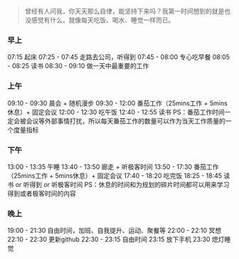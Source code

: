 > 曾经有人问我，你天天那么自律，能坚持下来吗？我第一时间想到的就是也没感觉有什么，就像每天吃饭、喝水、睡觉一样而已。

### 早上
07:15 起床
07:25 - 07:45 走路去公司，听得到
07:45 - 08:00 专心吃早餐
08:05 - 08:25 读书
08:30 - 09:10 做一天中最重要的工作

### 上午
09:10 - 09:30 晨会 + 随机漫步
09:30 - 12:00 番茄工作（25mins工作 + 5mins休息）+ 固定会议
12:00 - 12:30 吃午饭
12:40 - 12:55 读书
PS：番茄工作时间一定会被会议等外部事情打扰，所以每天番茄工作的数量可以作为当天工作质量的一个度量指标

### 下午
13:00 - 13:35 午睡 
13:40 - 13:50 廊走 + 听极客时间
13:50 - 17:30 番茄工作（25mins工作 + 5mins休息）+ 固定会议
17:40 - 18:20 吃完饭
18:25 - 18:45 读书 or 听得到 or 听极客时间
PS：休息的时间和为规划的碎片时间都可以用来学习得到或者极客时间的内容

### 晚上
19:00 - 21:30 自由时间，加班、自我提升、运动、聚餐等
22:00 - 22:10 冥想
22:10 - 22:30 更新github
22:30 - 23:15 自由时间
23:15 放下手机
23:30 熄灯睡觉
